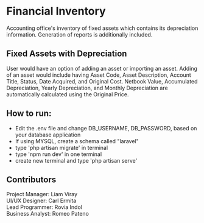 # Financial Inventory
Accounting office's inventory of fixed assets which contains its depreciation information. Generation of reports is additionally included.

## Fixed Assets with Depreciation
User would have an option of adding an asset or importing an asset. Adding of an asset would include having Asset Code, Asset Description, Account Title, Status, Date Acquired, and Original Cost. Netbook Value, Accumulated Depreciation, Yearly Depreciation, and Monthly Depreciation are automatically calculated using the Original Price.

## How to run:
- Edit the .env file and change DB_USERNAME, DB_PASSWORD, based on your database application
- If using MYSQL, create a schema called "laravel"
- type 'php artisan migrate' in terminal
- type 'npm run dev' in one terminal
- create new terminal and type 'php artisan serve'

## Contributors
Project Manager: Liam Viray<br>
UI/UX Designer: Carl Ermita<br>
Lead Programmer: Rovia Indol<br>
Business Analyst: Romeo Pateno<br>
